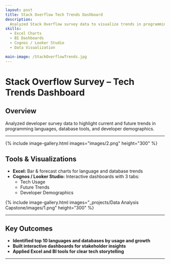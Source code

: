 ```yaml
---
layout: post  
title: Stack Overflow Tech Trends Dashboard  
description:  
  Analyzed Stack Overflow survey data to visualize trends in programming languages, databases, and developer demographics. Built dashboards using Excel and Cognos/Looker Studio.  
skills:  
  - Excel Charts  
  - BI Dashboards  
  - Cognos / Looker Studio  
  - Data Visualization  

main-image: /StackOverflowTrends.jpg  
---
```


# Stack Overflow Survey – Tech Trends Dashboard  

## Overview  
Analyzed developer survey data to highlight current and future trends in programming languages, database tools, and developer demographics.

---
{% include image-gallery.html images="images/2.png" height="300" %}

## Tools & Visualizations  

- **Excel:** Bar & forecast charts for language and database trends  
- **Cognos / Looker Studio:** Interactive dashboards with 3 tabs:  
  - Tech Usage  
  - Future Trends  
  - Developer Demographics  

{% include image-gallery.html images="_projects/Data Analysis Capstone/images/1.png" height="300" %}

---

## Key Outcomes  

- **Identified top 10 languages and databases by usage and growth**  
- **Built interactive dashboards for stakeholder insights**  
- **Applied Excel and BI tools for clear tech storytelling**

---
